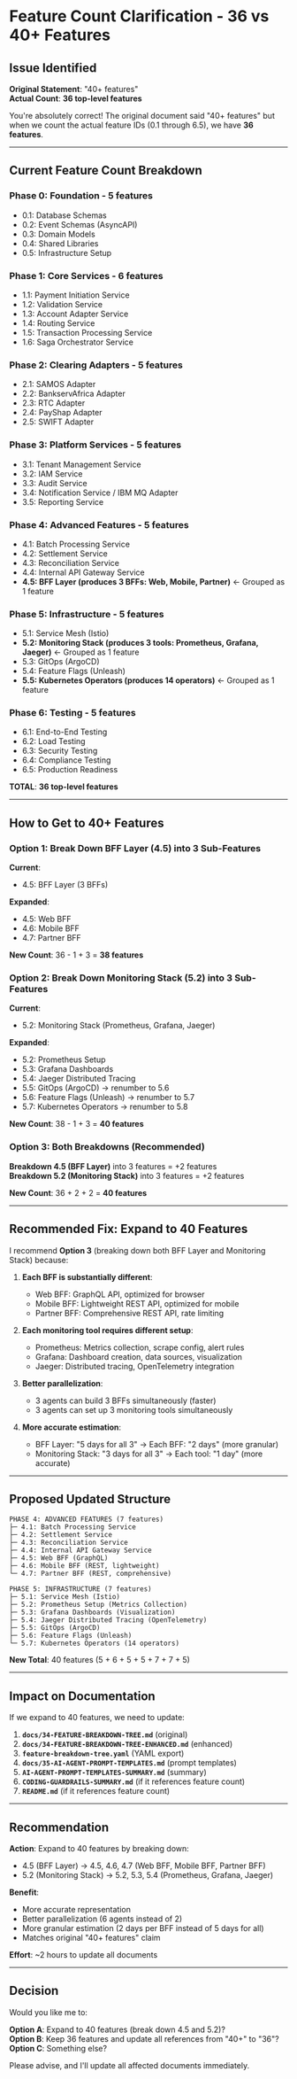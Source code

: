 # Feature Count Clarification - 36 vs 40+ Features

## Issue Identified

**Original Statement**: "40+ features"  
**Actual Count**: **36 top-level features**

You're absolutely correct! The original document said "40+ features" but when we count the actual feature IDs (0.1 through 6.5), we have **36 features**.

---

## Current Feature Count Breakdown

### Phase 0: Foundation - 5 features
- 0.1: Database Schemas
- 0.2: Event Schemas (AsyncAPI)
- 0.3: Domain Models
- 0.4: Shared Libraries
- 0.5: Infrastructure Setup

### Phase 1: Core Services - 6 features
- 1.1: Payment Initiation Service
- 1.2: Validation Service
- 1.3: Account Adapter Service
- 1.4: Routing Service
- 1.5: Transaction Processing Service
- 1.6: Saga Orchestrator Service

### Phase 2: Clearing Adapters - 5 features
- 2.1: SAMOS Adapter
- 2.2: BankservAfrica Adapter
- 2.3: RTC Adapter
- 2.4: PayShap Adapter
- 2.5: SWIFT Adapter

### Phase 3: Platform Services - 5 features
- 3.1: Tenant Management Service
- 3.2: IAM Service
- 3.3: Audit Service
- 3.4: Notification Service / IBM MQ Adapter
- 3.5: Reporting Service

### Phase 4: Advanced Features - 5 features
- 4.1: Batch Processing Service
- 4.2: Settlement Service
- 4.3: Reconciliation Service
- 4.4: Internal API Gateway Service
- **4.5: BFF Layer (produces 3 BFFs: Web, Mobile, Partner)** ← Grouped as 1 feature

### Phase 5: Infrastructure - 5 features
- 5.1: Service Mesh (Istio)
- **5.2: Monitoring Stack (produces 3 tools: Prometheus, Grafana, Jaeger)** ← Grouped as 1 feature
- 5.3: GitOps (ArgoCD)
- 5.4: Feature Flags (Unleash)
- **5.5: Kubernetes Operators (produces 14 operators)** ← Grouped as 1 feature

### Phase 6: Testing - 5 features
- 6.1: End-to-End Testing
- 6.2: Load Testing
- 6.3: Security Testing
- 6.4: Compliance Testing
- 6.5: Production Readiness

**TOTAL**: **36 top-level features**

---

## How to Get to 40+ Features

### Option 1: Break Down BFF Layer (4.5) into 3 Sub-Features

**Current**:
- 4.5: BFF Layer (3 BFFs)

**Expanded**:
- 4.5: Web BFF
- 4.6: Mobile BFF
- 4.7: Partner BFF

**New Count**: 36 - 1 + 3 = **38 features**

### Option 2: Break Down Monitoring Stack (5.2) into 3 Sub-Features

**Current**:
- 5.2: Monitoring Stack (Prometheus, Grafana, Jaeger)

**Expanded**:
- 5.2: Prometheus Setup
- 5.3: Grafana Dashboards
- 5.4: Jaeger Distributed Tracing
- 5.5: GitOps (ArgoCD) → renumber to 5.6
- 5.6: Feature Flags (Unleash) → renumber to 5.7
- 5.7: Kubernetes Operators → renumber to 5.8

**New Count**: 38 - 1 + 3 = **40 features**

### Option 3: Both Breakdowns (Recommended)

**Breakdown 4.5 (BFF Layer)** into 3 features = +2 features  
**Breakdown 5.2 (Monitoring Stack)** into 3 features = +2 features  

**New Count**: 36 + 2 + 2 = **40 features**

---

## Recommended Fix: Expand to 40 Features

I recommend **Option 3** (breaking down both BFF Layer and Monitoring Stack) because:

1. **Each BFF is substantially different**:
   - Web BFF: GraphQL API, optimized for browser
   - Mobile BFF: Lightweight REST API, optimized for mobile
   - Partner BFF: Comprehensive REST API, rate limiting

2. **Each monitoring tool requires different setup**:
   - Prometheus: Metrics collection, scrape config, alert rules
   - Grafana: Dashboard creation, data sources, visualization
   - Jaeger: Distributed tracing, OpenTelemetry integration

3. **Better parallelization**:
   - 3 agents can build 3 BFFs simultaneously (faster)
   - 3 agents can set up 3 monitoring tools simultaneously

4. **More accurate estimation**:
   - BFF Layer: "5 days for all 3" → Each BFF: "2 days" (more granular)
   - Monitoring Stack: "3 days for all 3" → Each tool: "1 day" (more accurate)

---

## Proposed Updated Structure

```
PHASE 4: ADVANCED FEATURES (7 features)
├─ 4.1: Batch Processing Service
├─ 4.2: Settlement Service
├─ 4.3: Reconciliation Service
├─ 4.4: Internal API Gateway Service
├─ 4.5: Web BFF (GraphQL)
├─ 4.6: Mobile BFF (REST, lightweight)
└─ 4.7: Partner BFF (REST, comprehensive)

PHASE 5: INFRASTRUCTURE (7 features)
├─ 5.1: Service Mesh (Istio)
├─ 5.2: Prometheus Setup (Metrics Collection)
├─ 5.3: Grafana Dashboards (Visualization)
├─ 5.4: Jaeger Distributed Tracing (OpenTelemetry)
├─ 5.5: GitOps (ArgoCD)
├─ 5.6: Feature Flags (Unleash)
└─ 5.7: Kubernetes Operators (14 operators)
```

**New Total**: 40 features (5 + 6 + 5 + 5 + 7 + 7 + 5)

---

## Impact on Documentation

If we expand to 40 features, we need to update:

1. **`docs/34-FEATURE-BREAKDOWN-TREE.md`** (original)
2. **`docs/34-FEATURE-BREAKDOWN-TREE-ENHANCED.md`** (enhanced)
3. **`feature-breakdown-tree.yaml`** (YAML export)
4. **`docs/35-AI-AGENT-PROMPT-TEMPLATES.md`** (prompt templates)
5. **`AI-AGENT-PROMPT-TEMPLATES-SUMMARY.md`** (summary)
6. **`CODING-GUARDRAILS-SUMMARY.md`** (if it references feature count)
7. **`README.md`** (if it references feature count)

---

## Recommendation

**Action**: Expand to 40 features by breaking down:
- 4.5 (BFF Layer) → 4.5, 4.6, 4.7 (Web BFF, Mobile BFF, Partner BFF)
- 5.2 (Monitoring Stack) → 5.2, 5.3, 5.4 (Prometheus, Grafana, Jaeger)

**Benefit**:
- More accurate representation
- Better parallelization (6 agents instead of 2)
- More granular estimation (2 days per BFF instead of 5 days for all)
- Matches original "40+ features" claim

**Effort**: ~2 hours to update all documents

---

## Decision

Would you like me to:

**Option A**: Expand to 40 features (break down 4.5 and 5.2)?  
**Option B**: Keep 36 features and update all references from "40+" to "36"?  
**Option C**: Something else?

Please advise, and I'll update all affected documents immediately.
